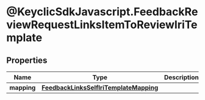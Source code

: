 # @KeyclicSdkJavascript.FeedbackReviewRequestLinksItemToReviewIriTemplate

## Properties
Name | Type | Description | Notes
------------ | ------------- | ------------- | -------------
**mapping** | [**FeedbackLinksSelfIriTemplateMapping**](FeedbackLinksSelfIriTemplateMapping.md) |  | [optional] 


